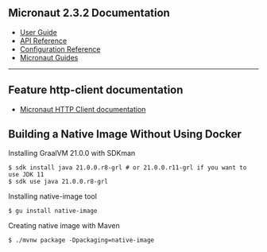 ## Micronaut 2.3.2 Documentation

- [User Guide](https://docs.micronaut.io/2.3.2/guide/index.html)
- [API Reference](https://docs.micronaut.io/2.3.2/api/index.html)
- [Configuration Reference](https://docs.micronaut.io/2.3.2/guide/configurationreference.html)
- [Micronaut Guides](https://guides.micronaut.io/index.html)
---

## Feature http-client documentation

- [Micronaut HTTP Client documentation](https://docs.micronaut.io/latest/guide/index.html#httpClient)

## Building a Native Image Without Using Docker
Installing GraalVM 21.0.0 with SDKman
```shell
$ sdk install java 21.0.0.r8-grl # or 21.0.0.r11-grl if you want to use JDK 11
$ sdk use java 21.0.0.r8-grl
```

Installing native-image tool
```shell
$ gu install native-image
```

Creating native image with Maven
```shell
$ ./mvnw package -Dpackaging=native-image
```